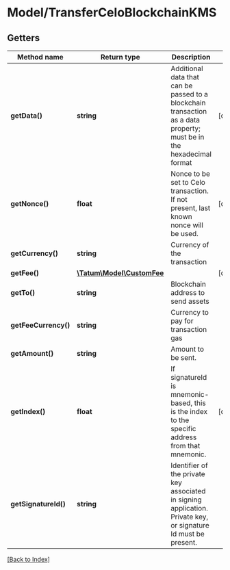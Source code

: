 # Model/TransferCeloBlockchainKMS

## Getters

Method name | Return type | Description | Notes
------------ | ------------- | ------------- | -------------
**getData()** | **string** | Additional data that can be passed to a blockchain transaction as a data property; must be in the hexadecimal format | [optional]
**getNonce()** | **float** | Nonce to be set to Celo transaction. If not present, last known nonce will be used. | [optional]
**getCurrency()** | **string** | Currency of the transaction |
**getFee()** | [**\Tatum\Model\CustomFee**](CustomFee.md) |  | [optional]
**getTo()** | **string** | Blockchain address to send assets |
**getFeeCurrency()** | **string** | Currency to pay for transaction gas |
**getAmount()** | **string** | Amount to be sent. |
**getIndex()** | **float** | If signatureId is mnemonic-based, this is the index to the specific address from that mnemonic. | [optional]
**getSignatureId()** | **string** | Identifier of the private key associated in signing application. Private key, or signature Id must be present. |

[[Back to Index]](../index.md)
